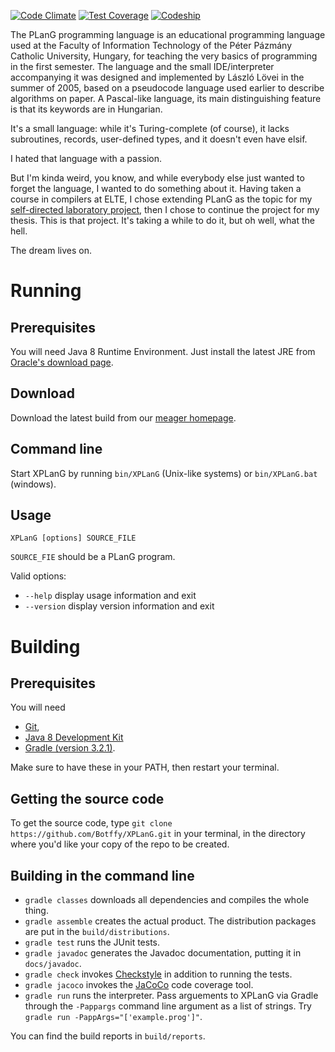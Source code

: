 [![Code Climate](https://codeclimate.com/github/Botffy/XPLanG/badges/gpa.svg)](https://codeclimate.com/github/Botffy/XPLanG)
[![Test Coverage](https://codeclimate.com/github/Botffy/XPLanG/badges/coverage.svg)](https://codeclimate.com/github/Botffy/XPLanG/coverage)
[![Codeship](https://codeship.com/projects/af791830-9e3d-0134-355d-328bd15b6072/status?branch=master)](https://app.codeship.com/projects/188927)

The PLanG programming language is an educational programming language used at the Faculty of Information Technology of the Péter Pázmány Catholic University, Hungary, for teaching the very basics of programming in the first semester. The language and the small IDE/interpreter accompanying it was designed and implemented by László Lövei in the summer of 2005, based on a pseudocode language used earlier to describe algorithms on paper. A Pascal-like language, its main distinguishing feature is that its keywords are in Hungarian.

It's a small language: while it's Turing-complete (of course), it lacks subroutines, records, user-defined types, and it doesn't even have elsif.

I hated that language with a passion.

But I'm kinda weird, you know, and while everybody else just wanted to forget the language, I wanted to do something about it. Having taken a course in compilers at ELTE, I chose extending PLanG as the topic for my [self-directed laboratory project](https://github.com/Botffy/onlab), then I chose to continue the project for my thesis. This is that project. It's taking a while to do it, but oh well, what the hell.

The dream lives on.

# Running

## Prerequisites

You will need Java 8 Runtime Environment. Just install the latest JRE from [Oracle's download page](http://www.oracle.com/technetwork/java/javase/downloads/index.html).

## Download

Download the latest build from our [meager homepage](http://users.itk.ppke.hu/~sciar/XPLanG/downloads/).

## Command line

Start XPLanG by running `bin/XPLanG` (Unix-like systems) or `bin/XPLanG.bat` (windows).

## Usage

`XPLanG [options] SOURCE_FILE`

`SOURCE_FIE` should be a PLanG program.

Valid options:

- `--help` display usage information and exit
- `--version` display version information and exit


# Building

## Prerequisites

You will need

- [Git](https://git-scm.com/downloads),
- [Java 8 Development Kit](http://www.oracle.com/technetwork/java/javase/downloads/index.html)
- [Gradle (version 3.2.1)](https://gradle.org).

Make sure to have these in your PATH, then restart your terminal.

## Getting the source code

To get the source code, type `git clone https://github.com/Botffy/XPLanG.git` in your terminal, in the directory where you'd like your copy of the repo to be created.

## Building in the command line

- `gradle classes` downloads all dependencies and compiles the whole thing.
- `gradle assemble` creates the actual product. The distribution packages are put in the `build/distributions`.
- `gradle test` runs the JUnit tests.
- `gradle javadoc` generates the Javadoc documentation, putting it in `docs/javadoc`.
- `gradle check` invokes [Checkstyle](./config/checkstyle/README.md) in addition to running the tests.
- `gradle jacoco` invokes the [JaCoCo](http://www.eclemma.org/jacoco/) code coverage tool.
- `gradle run` runs the interpreter. Pass arguements to XPLanG via Gradle through the `-Pappargs` command line argument as a list of strings. Try `gradle run -PappArgs="['example.prog']"`.

You can find the build reports in `build/reports`.
